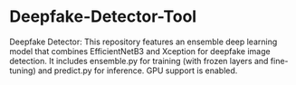 # Deepfake-Detector-Tool
Deepfake Detector: This repository features an ensemble deep learning model that combines EfficientNetB3 and Xception for deepfake image detection. It includes ensemble.py for training (with frozen layers and fine-tuning) and predict.py for inference. GPU support is enabled.
